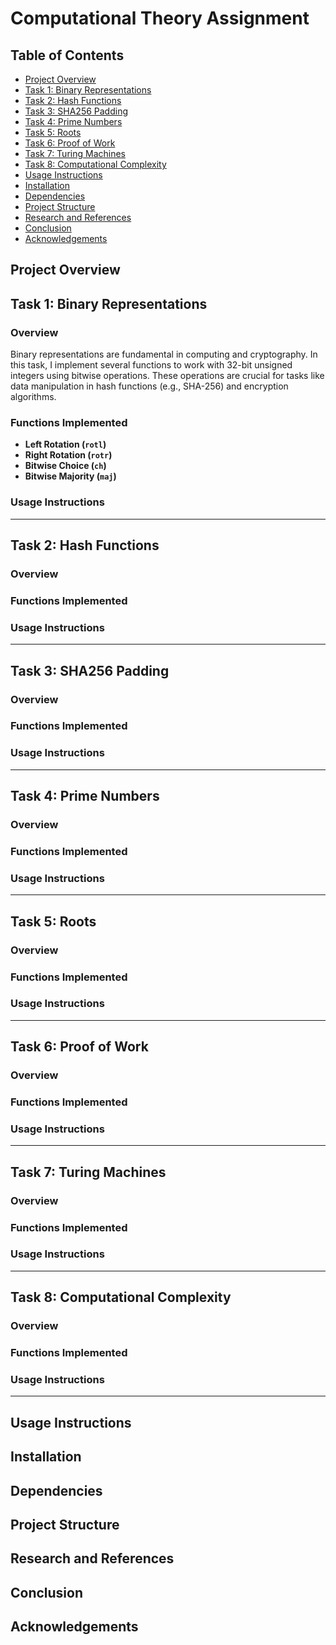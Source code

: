 # Computational Theory Assignment

## Table of Contents
- [Project Overview](#project-overview)
- [Task 1: Binary Representations](#task-1-binary-representations)
- [Task 2: Hash Functions](#task-2-hash-functions)
- [Task 3: SHA256 Padding](#task-3-sha256-padding)
- [Task 4: Prime Numbers](#task-4-prime-numbers)
- [Task 5: Roots](#task-5-roots)
- [Task 6: Proof of Work](#task-6-proof-of-work)
- [Task 7: Turing Machines](#task-7-turing-machines)
- [Task 8: Computational Complexity](#task-8-computational-complexity)
- [Usage Instructions](#usage-instructions)
- [Installation](#installation)
- [Dependencies](#dependencies)
- [Project Structure](#project-structure)
- [Research and References](#research-and-references)
- [Conclusion](#conclusion)
- [Acknowledgements](#acknowledgements)

## Project Overview


## Task 1: Binary Representations

### Overview
Binary representations are fundamental in computing and cryptography. In this task, I implement several functions to work with 32-bit unsigned integers using bitwise operations. These operations are crucial for tasks like data manipulation in hash functions (e.g., SHA-256) and encryption algorithms.

### Functions Implemented
- **Left Rotation (`rotl`)**
- **Right Rotation (`rotr`)**
- **Bitwise Choice (`ch`)**
- **Bitwise Majority (`maj`)**

### Usage Instructions


---

## Task 2: Hash Functions

### Overview


### Functions Implemented

### Usage Instructions


---

## Task 3: SHA256 Padding

### Overview


### Functions Implemented

### Usage Instructions


---

## Task 4: Prime Numbers

### Overview


### Functions Implemented


### Usage Instructions


---

## Task 5: Roots

### Overview


### Functions Implemented


### Usage Instructions


---

## Task 6: Proof of Work

### Overview


### Functions Implemented


### Usage Instructions


---

## Task 7: Turing Machines

### Overview


### Functions Implemented


### Usage Instructions


---

## Task 8: Computational Complexity

### Overview

### Functions Implemented


### Usage Instructions


---

## Usage Instructions


## Installation


## Dependencies

## Project Structure


## Research and References

## Conclusion

## Acknowledgements


